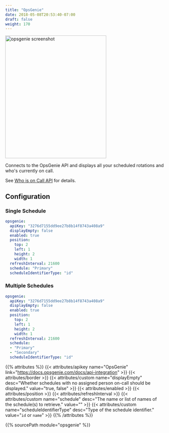 ```yaml
---
title: "OpsGenie"
date: 2018-05-08T20:53:40-07:00
draft: false
weight: 170
---
```


<img class="screenshot" src="/imgs/modules/opsgenie.png" width="320" height="389" alt="opsgenie screenshot" />

Connects to the OpsGenie API and displays all your scheduled rotations
and who's currently on call.

See <a href="https://docs.opsgenie.com/docs/who-is-on-call-api">Who is on Call API</a> for details. 

## Configuration

### Single Schedule

```yaml
opsgenie:
  apiKey: "3276d7155dd9ee27b8b14f8743a408a9"
  displayEmpty: false
  enabled: true
  position:
    top: 2
    left: 1
    height: 2
    width: 1
  refreshInterval: 21600
  schedule: "Primary"
  scheduleIdentifierType: "id"
```

### Multiple Schedules

```yaml
opsgenie:
  apiKey: "3276d7155dd9ee27b8b14f8743a408a9"
  displayEmpty: false
  enabled: true
  position:
    top: 2
    left: 1
    height: 2
    width: 1
  refreshInterval: 21600
  schedule:
  - "Primary"
  - "Secondary"
  scheduleIdentifierType: "id"
```

{{% attributes %}}
  {{< attributes/apikey name="OpsGenie" link="https://docs.opsgenie.com/docs/api-integration" >}}
  {{< attributes/border >}}
  {{< attributes/custom name="displayEmpty" desc="Whether schedules with no assigned person on-call should be displayed." value="true, false" >}}
  {{< attributes/enabled >}}
  {{< attributes/position >}}
  {{< attributes/refreshInterval >}}
  {{< attributes/custom name="schedule" desc="The name or list of names of the schedule(s) to retrieve." value="" >}}
  {{< attributes/custom name="scheduleIdentifierType" desc="Type of the schedule identifier." value="`id` or `name`" >}}
{{% /attributes %}}

{{% sourcePath module="opsgenie" %}}